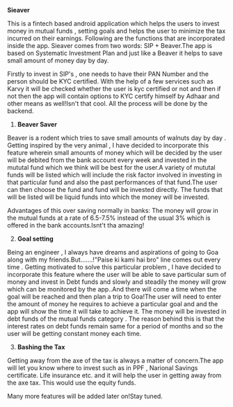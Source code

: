 **Sieaver**

This is a fintech based android application which helps the users to invest money in mutual funds , setting goals and helps the user 
to minimize the tax incurred on their earnings. Following are the functions that are incorporated inside the app.
Sieaver comes from two words: SIP + Beaver.The app is based on Systematic Investment Plan and just like a Beaver it helps to save small amount of money day by day.

Firstly to invest in SIP's , one needs to have their PAN Number and the person should be KYC certified. With the help of a few services
such as Karvy it will be checked whether the user is kyc certified or not and then if not then the app will contain options to KYC certify himself
by Adhaar and other means as well!Isn't that cool. All the process will be done by the backend.

1) **Beaver Saver**

Beaver is a rodent which tries to save small amounts of walnuts day by day .
Getting inspired by the very animal , I have decided to incorporate this feature wherein small amounts of money which will be decided by the user will be debited from the bank account every week and invested in the mututal fund
which we think will be best for the user.A variety of mututal funds will be listed which will include the risk factor involved in investing in that particular fund and also the past performances of that fund.The user can then choose the fund and fund will be invested directly.
The funds that will be listed will be liquid funds into which the money will be invested.

Advantages of this over saving normally in banks:
The money will grow in the mutual funds at a rate of 6.5-7.5% instead of the usual 3% which is offered in the bank accounts.Isnt't tha amazing!

2) **Goal setting**

Being an engineer , I always have dreams and aspirations of going to Goa along with my friends.But.......!"Paise ki kami hai bro" line comes out
every time . Getting motivated to solve this particular problem , I have decided to incorporate this feature where the user will be able to save particular
sum of money and invest in Debt funds and slowly and steadily the money will grow which can be monitored by the app..And there will come a time 
when the goal will be reached and then plan a trip to Goa!The user will need to enter the amount of money he requires to achieve a particular goal and 
and the app will show the time it will take to achieve it.
The money will be invested in debt funds of the mutual funds category . The reason behind this is that the interest rates on debt funds remain same for a period of months and so the user will be getting constant money each time.

3) **Bashing the Tax**

Getting away from the axe of the tax is always a matter of concern.The app will let you know where to invest such as in PPF , Narional Savings certificate.
Life insurance etc. and it will help the user in getting away from the axe tax.
This would use the equity funds.

Many more features will be added later on!Stay tuned.
